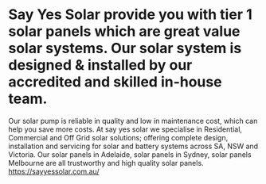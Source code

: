 # Say Yes Solar provide you with tier 1 solar panels which are great value solar systems. Our solar system is designed & installed by our accredited and skilled in-house team.
Our solar pump is reliable in quality and low in maintenance cost, which can help you save more costs.
At say yes solar we specialise in Residential, Commercial and Off Grid solar solutions; offering complete design, installation and servicing for solar and battery systems across SA, NSW and Victoria. Our solar panels in Adelaide, solar panels in Sydney, solar panels Melbourne are all trustworthy and high quality solar panels.
https://sayyessolar.com.au/
